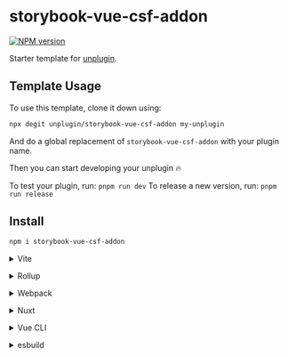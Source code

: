 # storybook-vue-csf-addon

[![NPM version](https://img.shields.io/npm/v/storybook-vue-csf-addon?color=a1b858&label=)](https://www.npmjs.com/package/storybook-vue-csf-addon)

Starter template for [unplugin](https://github.com/unjs/unplugin).

## Template Usage

To use this template, clone it down using:

```bash
npx degit unplugin/storybook-vue-csf-addon my-unplugin
```

And do a global replacement of `storybook-vue-csf-addon` with your plugin name.

Then you can start developing your unplugin 🔥

To test your plugin, run: `pnpm run dev`
To release a new version, run: `pnpm run release`

## Install

```bash
npm i storybook-vue-csf-addon
```

<details>
<summary>Vite</summary><br>

```ts
// vite.config.ts
import Starter from 'storybook-vue-csf-addon/vite'

export default defineConfig({
  plugins: [
    Starter({ /* options */ }),
  ],
})
```

Example: [`playground/`](./playground/)

<br></details>

<details>
<summary>Rollup</summary><br>

```ts
// rollup.config.js
import Starter from 'storybook-vue-csf-addon/rollup'

export default {
  plugins: [
    Starter({ /* options */ }),
  ],
}
```

<br></details>


<details>
<summary>Webpack</summary><br>

```ts
// webpack.config.js
module.exports = {
  /* ... */
  plugins: [
    require('storybook-vue-csf-addon/webpack')({ /* options */ })
  ]
}
```

<br></details>

<details>
<summary>Nuxt</summary><br>

```ts
// nuxt.config.js
export default defineNuxtConfig({
  modules: [
    ['storybook-vue-csf-addon/nuxt', { /* options */ }],
  ],
})
```

> This module works for both Nuxt 2 and [Nuxt Vite](https://github.com/nuxt/vite)

<br></details>

<details>
<summary>Vue CLI</summary><br>

```ts
// vue.config.js
module.exports = {
  configureWebpack: {
    plugins: [
      require('storybook-vue-csf-addon/webpack')({ /* options */ }),
    ],
  },
}
```

<br></details>

<details>
<summary>esbuild</summary><br>

```ts
// esbuild.config.js
import { build } from 'esbuild'
import Starter from 'storybook-vue-csf-addon/esbuild'

build({
  plugins: [Starter()],
})
```

<br></details>

